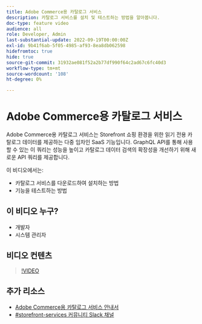 ```yaml
---
title: Adobe Commerce용 카탈로그 서비스
description: 카탈로그 서비스를 설치 및 테스트하는 방법을 알아봅니다.
doc-type: feature video
audience: all
role: Developer, Admin
last-substantial-update: 2022-09-19T00:00:00Z
exl-id: 9b41f6ab-5f05-4985-af93-8ea8db062598
hidefromtoc: true
hide: true
source-git-commit: 31932ae081f52a2b77df990f64c2ad67c6fc40d3
workflow-type: tm+mt
source-wordcount: '108'
ht-degree: 0%

---
```


# Adobe Commerce용 카탈로그 서비스

Adobe Commerce용 카탈로그 서비스는 Storefront 쇼핑 환경을 위한 읽기 전용 카탈로그 데이터를 제공하는 다중 임차인 SaaS 기능입니다. GraphQL API를 통해 사용할 수 있는 이 쿼리는 성능을 높이고 카탈로그 데이터 검색의 확장성을 개선하기 위해 새로운 API 쿼리를 제공합니다.

이 비디오에서는:

- 카탈로그 서비스를 다운로드하여 설치하는 방법
- 기능을 테스트하는 방법

## 이 비디오 누구?

- 개발자
- 시스템 관리자

## 비디오 컨텐츠

>[!VIDEO](https://video.tv.adobe.com/v/3409390?quality=12&learn=on)

## 추가 리소스

- [Adobe Commerce용 카탈로그 서비스 안내서](https://experienceleague.adobe.com/docs/commerce-merchant-services/catalog-service/guide-overview.html)
- [#storefront-services 커뮤니티 Slack 채널](https://magentocommeng.slack.com/?redir=%2Farchives%2FC03HVPG8RS4)
